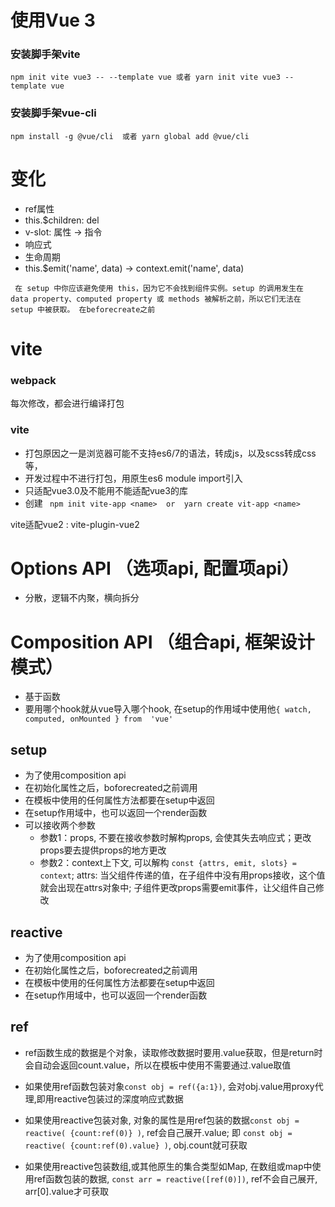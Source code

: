 # 使用Vue 3
### 安装脚手架vite
 ` npm init vite vue3 -- --template vue 或者 yarn init vite vue3 --template vue `
### 安装脚手架vue-cli
 ` npm install -g @vue/cli  或者 yarn global add @vue/cli `


# 变化

 -  ref属性 
 -  this.$children: del
 -  v-slot: 属性 -> 指令
 -  响应式
 -  生命周期
 -  this.$emit('name', data) -> context.emit('name', data)

 ` 在 setup 中你应该避免使用 this，因为它不会找到组件实例。setup 的调用发生在 data property、computed property 或 methods 被解析之前，所以它们无法在 setup 中被获取。 在beforecreate之前`



# vite

 ### webpack
  每次修改，都会进行编译打包
 ### vite
  - 打包原因之一是浏览器可能不支持es6/7的语法，转成js，以及scss转成css等，
  - 开发过程中不进行打包，用原生es6 module  import引入
  - 只适配vue3.0及不能用不能适配vue3的库
  - 创建 ` npm init vite-app <name>  or  yarn create vit-app <name>`


  vite适配vue2 : vite-plugin-vue2
 
 
#  Options API （选项api, 配置项api）
  - 分散，逻辑不内聚，横向拆分

#  Composition API （组合api, 框架设计模式）
  - 基于函数
  - 要用哪个hook就从vue导入哪个hook, 在setup的作用域中使用他` { watch, computed, onMounted } from  'vue' `

   ## setup
   - 为了使用composition api
   - 在初始化属性之后，boforecreated之前调用
   - 在模板中使用的任何属性方法都要在setup中返回
   - 在setup作用域中，也可以返回一个render函数
   - 可以接收两个参数 
     - 参数1：props, 不要在接收参数时解构props, 会使其失去响应式；更改props要去提供props的地方更改
     - 参数2：context上下文, 可以解构 ` const {attrs, emit, slots} = context `; attrs: 当父组件传递的值，在子组件中没有用props接收，这个值就会出现在attrs对象中; 子组件更改props需要emit事件，让父组件自己修改

   ## reactive
   - 为了使用composition api
   - 在初始化属性之后，boforecreated之前调用
   - 在模板中使用的任何属性方法都要在setup中返回
   - 在setup作用域中，也可以返回一个render函数

   ## ref
   -  ref函数生成的数据是个对象，读取修改数据时要用.value获取，但是return时会自动会返回count.value，所以在模板中使用不需要通过.value取值

   - 如果使用ref函数包装对象` const obj = ref({a:1}) `, 会对obj.value用proxy代理,即用reactive包装过的深度响应式数据
   - 如果使用reactive包装对象, 对象的属性是用ref包装的数据` const obj = reactive( {count:ref(0)} ) `, ref会自己展开.value; 即 `const obj = reactive( {count:ref(0).value} )`, obj.count就可获取
   - 如果使用reactive包装数组,或其他原生的集合类型如Map, 在数组或map中使用ref函数包装的数据, `const arr = reactive([ref(0)])`, ref不会自己展开, arr[0].value才可获取